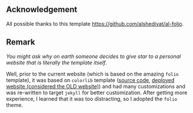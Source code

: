 ## Acknowledgement

All possible thanks to this template https://github.com/alshedivat/al-folio.

## Remark

_You might ask why on earth someone decides to give star to a personal website that is literally the template itself_.

Well, prior to the current website (which is based on the amazing `folio` template), it was based on `colorlib` template ([source code](https://github.com/nikronic/colorlib-template), [deployed website (considered the OLD website)](https://www.nikronic.com/colorlib-template/)) and had many customizations and was re-written to target `jekyll` for better customization. After getting more experience, I learned that it was too distracting, so I adopted the `folio` theme.
